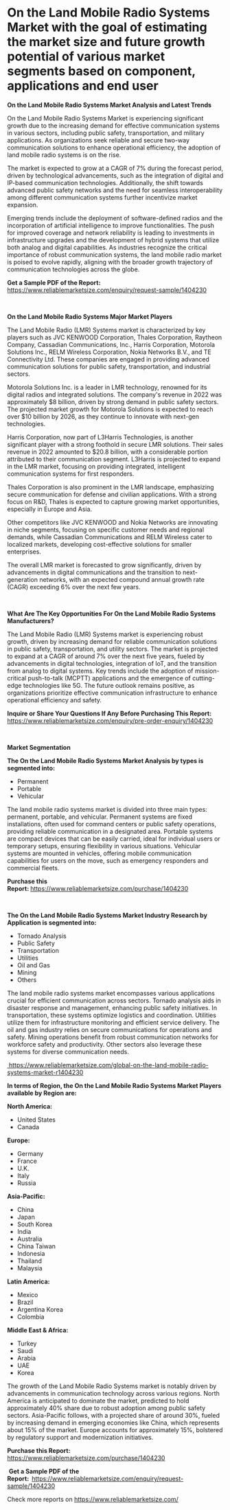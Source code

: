 <p><h1>On the Land Mobile Radio Systems Market with the goal of estimating the market size and future growth potential of various market segments based on component, applications and end user</h1></p><p><strong>On the Land Mobile Radio Systems Market Analysis and Latest Trends</strong></p>
<p><p>On the Land Mobile Radio Systems Market is experiencing significant growth due to the increasing demand for effective communication systems in various sectors, including public safety, transportation, and military applications. As organizations seek reliable and secure two-way communication solutions to enhance operational efficiency, the adoption of land mobile radio systems is on the rise. </p><p>The market is expected to grow at a CAGR of 7% during the forecast period, driven by technological advancements, such as the integration of digital and IP-based communication technologies. Additionally, the shift towards advanced public safety networks and the need for seamless interoperability among different communication systems further incentivize market expansion. </p><p>Emerging trends include the deployment of software-defined radios and the incorporation of artificial intelligence to improve functionalities. The push for improved coverage and network reliability is leading to investments in infrastructure upgrades and the development of hybrid systems that utilize both analog and digital capabilities. As industries recognize the critical importance of robust communication systems, the land mobile radio market is poised to evolve rapidly, aligning with the broader growth trajectory of communication technologies across the globe.</p></p>
<p><strong>Get a Sample PDF of the Report:&nbsp;</strong> <a href="https://www.reliablemarketsize.com/enquiry/request-sample/1404230?utm_campaign=2015&utm_medium=2&utm_source=Github&utm_content=ia&utm_term=13012025&utm_id=on-the-land-mobile-radio-systems">https://www.reliablemarketsize.com/enquiry/request-sample/1404230</a></p>
<p>&nbsp;</p>
<p><strong>On the Land Mobile Radio Systems Major Market Players</strong></p>
<p><p>The Land Mobile Radio (LMR) Systems market is characterized by key players such as JVC KENWOOD Corporation, Thales Corporation, Raytheon Company, Cassadian Communications, Inc., Harris Corporation, Motorola Solutions Inc., RELM Wireless Corporation, Nokia Networks B.V., and TE Connectivity Ltd. These companies are engaged in providing advanced communication solutions for public safety, transportation, and industrial sectors.</p><p>Motorola Solutions Inc. is a leader in LMR technology, renowned for its digital radios and integrated solutions. The company's revenue in 2022 was approximately $8 billion, driven by strong demand in public safety sectors. The projected market growth for Motorola Solutions is expected to reach over $10 billion by 2026, as they continue to innovate with next-gen technologies.</p><p>Harris Corporation, now part of L3Harris Technologies, is another significant player with a strong foothold in secure LMR solutions. Their sales revenue in 2022 amounted to $20.8 billion, with a considerable portion attributed to their communication segment. L3Harris is projected to expand in the LMR market, focusing on providing integrated, intelligent communication systems for first responders.</p><p>Thales Corporation is also prominent in the LMR landscape, emphasizing secure communication for defense and civilian applications. With a strong focus on R&D, Thales is expected to capture growing market opportunities, especially in Europe and Asia.</p><p>Other competitors like JVC KENWOOD and Nokia Networks are innovating in niche segments, focusing on specific customer needs and regional demands, while Cassadian Communications and RELM Wireless cater to localized markets, developing cost-effective solutions for smaller enterprises.</p><p>The overall LMR market is forecasted to grow significantly, driven by advancements in digital communications and the transition to next-generation networks, with an expected compound annual growth rate (CAGR) exceeding 6% over the next few years.</p></p>
<p>&nbsp;</p>
<p><strong>What Are The Key Opportunities For On the Land Mobile Radio Systems Manufacturers?</strong></p>
<p><p>The Land Mobile Radio (LMR) Systems market is experiencing robust growth, driven by increasing demand for reliable communication solutions in public safety, transportation, and utility sectors. The market is projected to expand at a CAGR of around 7% over the next five years, fueled by advancements in digital technologies, integration of IoT, and the transition from analog to digital systems. Key trends include the adoption of mission-critical push-to-talk (MCPTT) applications and the emergence of cutting-edge technologies like 5G. The future outlook remains positive, as organizations prioritize effective communication infrastructure to enhance operational efficiency and safety.</p></p>
<p><strong>Inquire or Share Your Questions If Any Before Purchasing This Report:</strong> <a href="https://www.reliablemarketsize.com/enquiry/pre-order-enquiry/1404230?utm_campaign=2015&utm_medium=2&utm_source=Github&utm_content=ia&utm_term=13012025&utm_id=on-the-land-mobile-radio-systems">https://www.reliablemarketsize.com/enquiry/pre-order-enquiry/1404230</a></p>
<p>&nbsp;</p>
<p><strong>Market Segmentation</strong></p>
<p><strong>The On the Land Mobile Radio Systems Market Analysis by types is segmented into:</strong></p>
<p><ul><li>Permanent</li><li>Portable</li><li>Vehicular</li></ul></p>
<p><p>The land mobile radio systems market is divided into three main types: permanent, portable, and vehicular. Permanent systems are fixed installations, often used for command centers or public safety operations, providing reliable communication in a designated area. Portable systems are compact devices that can be easily carried, ideal for individual users or temporary setups, ensuring flexibility in various situations. Vehicular systems are mounted in vehicles, offering mobile communication capabilities for users on the move, such as emergency responders and commercial fleets.</p></p>
<p><strong>Purchase this Report:&nbsp;</strong><a href="https://www.reliablemarketsize.com/purchase/1404230?utm_campaign=2015&utm_medium=2&utm_source=Github&utm_content=ia&utm_term=13012025&utm_id=on-the-land-mobile-radio-systems">https://www.reliablemarketsize.com/purchase/1404230</a></p>
<p>&nbsp;</p>
<p><strong>The On the Land Mobile Radio Systems Market Industry Research by Application is segmented into:</strong></p>
<p><ul><li>Tornado Analysis</li><li>Public Safety</li><li>Transportation</li><li>Utilities</li><li>Oil and Gas</li><li>Mining</li><li>Others</li></ul></p>
<p><p>The land mobile radio systems market encompasses various applications crucial for efficient communication across sectors. Tornado analysis aids in disaster response and management, enhancing public safety initiatives. In transportation, these systems optimize logistics and coordination. Utilities utilize them for infrastructure monitoring and efficient service delivery. The oil and gas industry relies on secure communications for operations and safety. Mining operations benefit from robust communication networks for workforce safety and productivity. Other sectors also leverage these systems for diverse communication needs.</p></p>
<p><a href="https://www.reliablemarketsize.com/global-on-the-land-mobile-radio-systems-market-r1404230?utm_campaign=2015&utm_medium=2&utm_source=Github&utm_content=ia&utm_term=13012025&utm_id=on-the-land-mobile-radio-systems">&nbsp;https://www.reliablemarketsize.com/global-on-the-land-mobile-radio-systems-market-r1404230</a></p>
<p><strong>In terms of Region, the On the Land Mobile Radio Systems Market Players available by Region are:</strong></p>
<p>
    <p> <strong> North America: </strong>
        <ul>
            <li>United States</li>
            <li>Canada</li>
        </ul>
        </p> 
    <p> <strong> Europe: </strong>
        <ul>
            <li>Germany</li>
            <li>France</li>
            <li>U.K.</li>
            <li>Italy</li>
            <li>Russia</li>
        </ul>
        </p> 
    <p> <strong> Asia-Pacific: </strong>
        <ul>
            <li>China</li>
            <li>Japan</li>
            <li>South Korea</li>
            <li>India</li>
            <li>Australia</li>
            <li>China Taiwan</li>
            <li>Indonesia</li>
            <li>Thailand</li>
            <li>Malaysia</li>
        </ul>
        </p> 
    <p> <strong> Latin America: </strong>
        <ul>
            <li>Mexico</li>
            <li>Brazil</li>
            <li>Argentina Korea</li>
            <li>Colombia</li>
        </ul>
        </p> 
    <p> <strong> Middle East & Africa: </strong>
        <ul>
            <li>Turkey</li>
            <li>Saudi</li>
            <li>Arabia</li>
            <li>UAE</li>
            <li>Korea</li>
        </ul>
    </p>
    </p>
<p><p>The growth of the Land Mobile Radio Systems market is notably driven by advancements in communication technology across various regions. North America is anticipated to dominate the market, predicted to hold approximately 40% share due to robust adoption among public safety sectors. Asia-Pacific follows, with a projected share of around 30%, fueled by increasing demand in emerging economies like China, which represents about 15% of the market. Europe accounts for approximately 15%, bolstered by regulatory support and modernization initiatives.</p></p>
<p><strong>Purchase this Report: </strong><a href="https://www.reliablemarketsize.com/purchase/1404230?utm_campaign=2015&utm_medium=2&utm_source=Github&utm_content=ia&utm_term=13012025&utm_id=on-the-land-mobile-radio-systems">https://www.reliablemarketsize.com/purchase/1404230</a></p>
<p>&nbsp;<strong>Get a Sample PDF of the Report:&nbsp;&nbsp;</strong><a href="https://www.reliablemarketsize.com/enquiry/request-sample/1404230?utm_campaign=2015&utm_medium=2&utm_source=Github&utm_content=ia&utm_term=13012025&utm_id=on-the-land-mobile-radio-systems">https://www.reliablemarketsize.com/enquiry/request-sample/1404230</a></p>
<p><strong></strong></p>
<p>Check more reports on <a href="https://www.reliablemarketsize.com/?utm_campaign=2015&utm_medium=2&utm_source=Github&utm_content=ia&utm_term=13012025&utm_id=on-the-land-mobile-radio-systems">https://www.reliablemarketsize.com/</a></p>